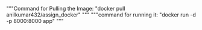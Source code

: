 """Command for Pulling the Image:
"docker pull anilkumar432/assign_docker" """
"""command for running it:
"docker run -d -p 8000:8000 app" """
